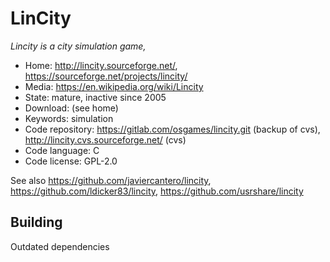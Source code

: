 # LinCity

_Lincity is a city simulation game,_

- Home: http://lincity.sourceforge.net/, https://sourceforge.net/projects/lincity/
- Media: https://en.wikipedia.org/wiki/Lincity
- State: mature, inactive since 2005
- Download: (see home)
- Keywords: simulation
- Code repository: https://gitlab.com/osgames/lincity.git (backup of cvs), http://lincity.cvs.sourceforge.net/ (cvs)
- Code language: C
- Code license: GPL-2.0

See also https://github.com/javiercantero/lincity, https://github.com/ldicker83/lincity, https://github.com/usrshare/lincity

## Building

Outdated dependencies

